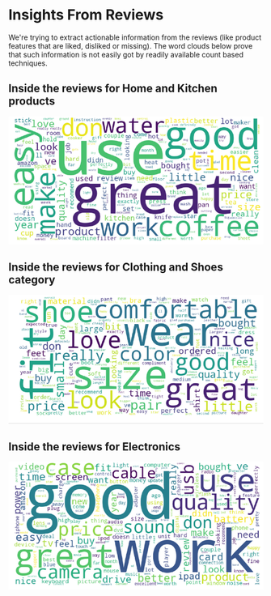 # Insights From Reviews
We're trying to extract actionable information from the reviews (like product features that are liked, disliked or missing). 
The word clouds below prove that such information is not easily got by readily available count based techniques.

## Inside the reviews for Home and Kitchen products

![](./pictures/wc-home-kitchen.png)

## Inside the reviews for Clothing and Shoes category

![](./pictures/wc-clothing-food.png)

## Inside the reviews for Electronics

![](./pictures/wc-electronics.png)

